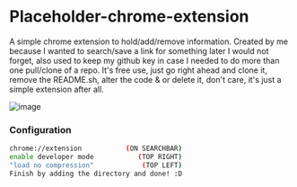 # Placeholder-chrome-extension

A simple chrome extension to hold/add/remove information. Created by me because I wanted to search/save a link for something later I would not forget, also used to keep my github key in case I needed to do more than one pull/clone of a repo. It's free use, just go right ahead and clone it, remove the README.sh, alter the code & or delete it, don't care, it's just a simple extension after all.

![image](https://github.com/user-attachments/assets/6a4139ac-1879-40e3-94c0-1489ddeffbfe)
### Configuration
```sh
chrome://extension           (ON SEARCHBAR)
enable developer mode           (TOP RIGHT)
"load no compression"            (TOP LEFT)
Finish by adding the directory and done! :D

